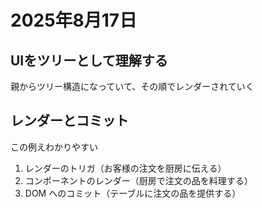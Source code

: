 # 2025年8月17日

## UIをツリーとして理解する

親からツリー構造になっていて、その順でレンダーされていく

## レンダーとコミット
この例えわかりやすい

1. レンダーのトリガ（お客様の注文を厨房に伝える）
2. コンポーネントのレンダー（厨房で注文の品を料理する）
3. DOM へのコミット（テーブルに注文の品を提供する）
